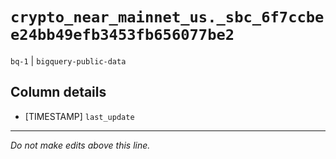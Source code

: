 # `crypto_near_mainnet_us._sbc_6f7ccbee24bb49efb3453fb656077be2`
`bq-1` | `bigquery-public-data`

## Column details
* [TIMESTAMP] `last_update`

-------------------------------------------------------------------------------
*Do not make edits above this line.*
